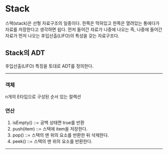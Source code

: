 # Stack

스택(stack)은 선형 자료구조의 일종이다. 한쪽은 막혀있고 한쪽은 열려있는 통에다가 자료를 저장한다고 생각하면 쉽다. 먼저 들어간 자료가 나중에 나오는 즉, 나중에 들어간 자료가 먼저 나오는 후입선출(LIFO)의 특성을 갖는 자료구조다.

## Stack의 ADT

 후입선출(LIFO) 특징을 토대로 ADT를 정의한다.

---

### 객체

 n개의 E타입으로 구성된 순서 있는 컬렉션

### 연산

1. isEmpty() ::= 공백 상태면 true를 반환
2. push(item) ::= 스택에 item을 저장한다.
3. pop() ::= 스택의 맨 위의 요소를 반환한 뒤 삭제한다.
4. peek() ::= 스택의 맨 위의 요소를 반환한다.

---

